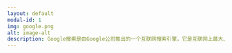 ```yaml
---
layout: default
modal-id: 1
img: google.png
alt: image-alt
description: Google搜索是由Google公司推出的一个互联网搜索引擎，它是互联网上最大、影响最广泛的搜索引擎。Google每日通过不同的服务，处理来自世界各地超过30亿次的查询。除了搜索网页外，Google亦提供搜索图像、新闻组、新闻网页、地图、视频的服务。2005年6月，Google已存储超过80亿的网页，1亿3千万张图片，以及超过1亿的新闻组消息 - 总计大概10亿4千万个项目。它也缓存了编入索引中的绝大多数网页的内容。
---
```

